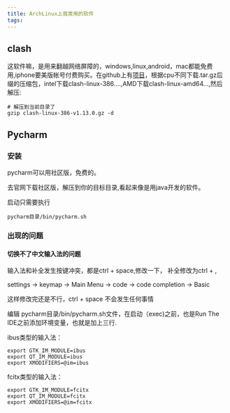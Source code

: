 ```yaml
---
title: ArchLinux上我常用的软件
tags:
---
```


## clash

这软件嘛，是用来翻越网络屏障的，windows,linux,android，mac都能免费用,iphone要美版帐号付费购买。在github上有[项目](https://github.com/Dreamacro/clash/releases)，根据cpu不同下载.tar.gz后缀的压缩包，intel下载clash-linux-386....,AMD下载clash-linux-amd64...,然后解压:

```shell
# 解压到当前目录了
gzip clash-linux-386-v1.13.0.gz -d

```



## Pycharm

### 安装
pycharm可以用社区版，免费的。

去官网下载社区版，解压到你的目标目录,看起来像是用java开发的软件。

启动只需要执行

```
pycharm目录/bin/pycharm.sh

```

### 出现的问题

#### 切换不了中文输入法的问题

输入法和补全发生按键冲突，都是ctrl + space,修改一下， 补全修改为ctrl + ,

settings -> keymap -> Main Menu -> code -> code completion -> Basic

这样修改完还是不行，ctrl + space 不会发生任何事情

编辑 pycharm目录/bin/pycharm.sh文件，在启动（exec)之前，也是Run The IDE之前添加环境变量，也就是加上三行.

ibus类型的输入法：

```
export GTK_IM_MODULE=ibus
export QT_IM_MODULE=ibus
export XMODIFIERS=@im=ibus
```

fcitx类型的输入法：

```
export GTK_IM_MODULE=fcitx
export QT_IM_MODULE=fcitx
export XMODIFIERS=@im=fcitx
```







